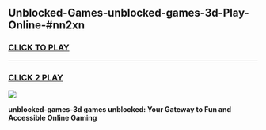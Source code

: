 
## Unblocked-Games-unblocked-games-3d-Play-Online-#nn2xn
<h3>
<a href="https://premium.freeplayer.one?title=unblocked-games-3d&ref=27F">CLICK TO PLAY</a></h3>
<hr>

<h3>
<a href="https://premium.freeplayer.one?title=unblocked-games-3d&ref=27F">CLICK 2 PLAY</a>
  
</h3>

<a href="https://premium.freeplayer.one?title=unblocked-games-3d&ref=27F"><img src="https://clearcache.store/games.png"></a>


**unblocked-games-3d games unblocked: Your Gateway to Fun and Accessible Online Gaming**
